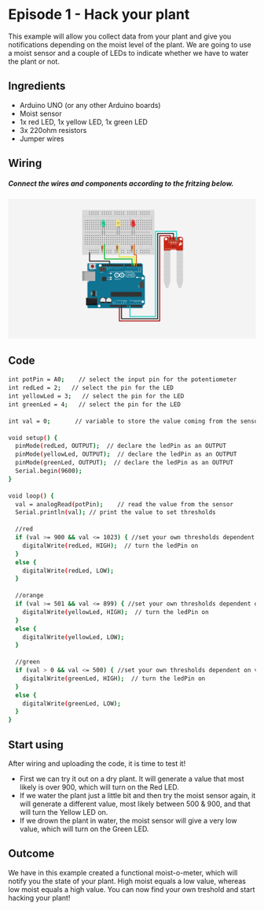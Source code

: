 # Episode 1 - Hack your plant


This example will allow you collect data from your plant and give you notifications depending on the moist level of the plant. We are going to use a moist sensor and a couple of LEDs to indicate whether we have to water the plant or not.

## Ingredients

- Arduino UNO (or any other Arduino boards)
- Moist sensor
- 1x red LED, 1x yellow LED, 1x green LED
- 3x 220ohm resistors
- Jumper wires


## Wiring
##### Connect the wires and components according to the fritzing below.
![alt text](https://github.com/arduino/livecast/raw/master/Season%202/Episode%201%20-%20Hack%20your%20plant/episode1_fritzing.png "Logo Title Text 1")



## Code

```sh
int potPin = A0;    // select the input pin for the potentiometer
int redLed = 2;   // select the pin for the LED
int yellowLed = 3;   // select the pin for the LED
int greenLed = 4;   // select the pin for the LED

int val = 0;       // variable to store the value coming from the sensor

void setup() {
  pinMode(redLed, OUTPUT);  // declare the ledPin as an OUTPUT
  pinMode(yellowLed, OUTPUT);  // declare the ledPin as an OUTPUT
  pinMode(greenLed, OUTPUT);  // declare the ledPin as an OUTPUT
  Serial.begin(9600);
}

void loop() {
  val = analogRead(potPin);    // read the value from the sensor
  Serial.println(val); // print the value to set thresholds

  //red
  if (val >= 900 && val <= 1023) { //set your own thresholds dependent on values
    digitalWrite(redLed, HIGH);  // turn the ledPin on
  }
  else {
    digitalWrite(redLed, LOW);
  }

  //orange
  if (val >= 501 && val <= 899) { //set your own thresholds dependent on values
    digitalWrite(yellowLed, HIGH);  // turn the ledPin on
  }
  else {
    digitalWrite(yellowLed, LOW);
  }

  //green
  if (val > 0 && val <= 500) { //set your own thresholds dependent on values
    digitalWrite(greenLed, HIGH);  // turn the ledPin on
  }
  else {
    digitalWrite(greenLed, LOW);
  }
}
```

## Start using

After wiring and uploading the code, it is time to test it! 
- First we can try it out on a dry plant. It will generate a value that most likely is over 900, which will turn on the Red LED.
- If we water the plant just a little bit and then try the moist sensor again, it will generate a different value, most likely between 500 & 900, and that will turn the Yellow LED on.
- If we drown the plant in water, the moist sensor will give a very low value, which will turn on the Green LED.

## Outcome

We have in this example created a functional moist-o-meter, which will notify you the state of your plant. High moist equals a low value, whereas low moist equals a high value. You can now find your own treshold and start hacking your plant!




